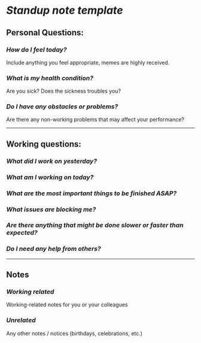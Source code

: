 # ***Standup note template***

## **Personal Questions:** 
### _How do I feel today?_
Include anything you feel appropriate, memes are highly received.

### _What is my health condition?_
Are you sick? Does the sickness troubles you?

### _Do I have any obstacles or problems?_
Are there any non-working problems that may affect your performance?

---

## **Working questions:**
### _What did I work on yesterday?_

### _What am I working on today?_

### _What are the most important things to be finished ASAP?_

### _What issues are blocking me?_

### _Are there anything that might be done slower or faster than expected?_

### _Do I need any help from others?_

---

## **Notes**
### _Working related_
Working-related notes for you or your colleagues

### _Unrelated_
Any other notes / notices (birthdays, celebrations, etc.)